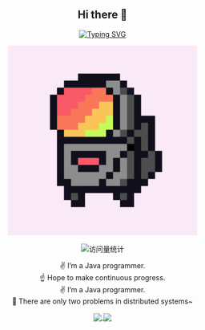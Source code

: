 <div align="center">

## Hi there 👋
  
  <!-- dynamic typing effect 动态打字效果 -->
  <div align="center">
    <a href="https://git.io/typing-svg"><img src="https://readme-typing-svg.demolab.com?font=Reddit+Sans&size=24&duration=3000&pause=500&color=FF7660&center=true&vCenter=true&random=false&width=435&lines=Welcome+to+the+barren+land;Oh%2C+I+mean+my+brain" alt="Typing SVG" />
    </a>
  </div>

  <!-- knock code pictures 敲代码的图片 -->
  <img src="https://github.com/Kugaaa/my-pic/blob/main/air-rainbown2.gif" style="width:75%"/><br>

  <!-- profile logo 个人资料徽标 -->
  <div align="center">
<!--     <a href="https://juejin.cn/user/3257207932075799"><img src="https://img.shields.io/badge/Website-博客-blue" /></a>&emsp;
    <a href="https://space.bilibili.com/23473180/"><img src="https://img.shields.io/badge/Bilibili-B站-ff69b4" /></a>&emsp;
    <a href="https://blog.csdn.net/qq_35578171/"><img src="https://img.shields.io/badge/CSDN-论坛-c32136" /></a>&emsp;
    <a href="https://www.zhihu.com/people/zhjunqiu"><img src="https://img.shields.io/badge/Zhihu-知乎-blue" /></a>&emsp; -->
    <!-- visitor statistics logo 访问量统计徽标 -->
    <img src="https://komarev.com/ghpvc/?username=Kugaaa&label=Profile%20Views&color=orange&style=flat" alt="访问量统计" />
  </div>
<p><b></b></p>


✌️ I’m a Java programmer. <br>
☝️ Hope to make continuous progress. <br>
✌️ I’m a Java programmer. <br>
🤪 There are only two problems in distributed systems~ <br>

<div align="center">
  <a href="https://github.com/anuraghazra/github-readme-stats">
    <img height=200 align="center" src="https://github-readme-stats.vercel.app/api?username=Kugaaa&rank_icon=github&theme=ambient_gradient" />
  </a>
  <a href="https://github.com/anuraghazra/convoychat">
    <img height=200 align="center" src="https://github-readme-stats.vercel.app/api/top-langs/?username=Kugaaa&hide_progress=true" />
  </a>
</div>
</div>
